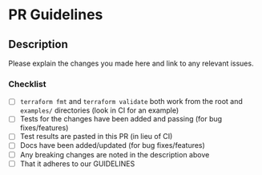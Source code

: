 # PR Guidelines

## Description

Please explain the changes you made here and link to any relevant issues.

### Checklist

* [ ] `terraform fmt` and `terraform validate` both work from the root and `examples/` directories (look in CI for an example)
* [ ] Tests for the changes have been added and passing (for bug fixes/features)
* [ ] Test results are pasted in this PR (in lieu of CI)
* [ ] Docs have been added/updated (for bug fixes/features)
* [ ] Any breaking changes are noted in the description above
* [ ] That it adheres to our GUIDELINES